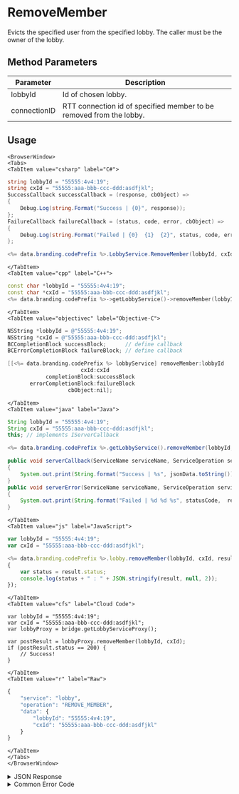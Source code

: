# RemoveMember

Evicts the specified user from the specified lobby. The caller must be the owner of the lobby.




<PartialServop service_name="lobby" operation_name="REMOVE_MEMBER" />

## Method Parameters
Parameter | Description
--------- | -----------
lobbyId | Id of chosen lobby.
connectionID | RTT connection id of specified member to be removed from the lobby.

## Usage

```mdx-code-block
<BrowserWindow>
<Tabs>
<TabItem value="csharp" label="C#">
```

```csharp
string lobbyId = "55555:4v4:19";
string cxId = "55555:aaa-bbb-ccc-ddd:asdfjkl";
SuccessCallback successCallback = (response, cbObject) =>
{
    Debug.Log(string.Format("Success | {0}", response));
};
FailureCallback failureCallback = (status, code, error, cbObject) =>
{
    Debug.Log(string.Format("Failed | {0}  {1}  {2}", status, code, error));
};

<%= data.branding.codePrefix %>.LobbyService.RemoveMember(lobbyId, cxId, successCallback, failureCallback);
```

```mdx-code-block
</TabItem>
<TabItem value="cpp" label="C++">
```

```cpp
const char *lobbyId = "55555:4v4:19";
const char *cxId = "55555:aaa-bbb-ccc-ddd:asdfjkl";
<%= data.branding.codePrefix %>->getLobbyService()->removeMember(lobbyId, cxId, this);
```

```mdx-code-block
</TabItem>
<TabItem value="objectivec" label="Objective-C">
```

```objectivec
NSString *lobbyId = @"55555:4v4:19";
NSString *cxId = @"55555:aaa-bbb-ccc-ddd:asdfjkl";
BCCompletionBlock successBlock;      // define callback
BCErrorCompletionBlock failureBlock; // define callback

[[<%= data.branding.codePrefix %> lobbyService] removeMember:lobbyId
                       cxId:cxId
            completionBlock:successBlock
       errorCompletionBlock:failureBlock
                   cbObject:nil];
```

```mdx-code-block
</TabItem>
<TabItem value="java" label="Java">
```

```java
String lobbyId = "55555:4v4:19";
String cxId = "55555:aaa-bbb-ccc-ddd:asdfjkl";
this; // implements IServerCallback

<%= data.branding.codePrefix %>.getLobbyService().removeMember(lobbyId, cxId, this);

public void serverCallback(ServiceName serviceName, ServiceOperation serviceOperation, JSONObject jsonData)
{
    System.out.print(String.format("Success | %s", jsonData.toString()));
}
public void serverError(ServiceName serviceName, ServiceOperation serviceOperation, int statusCode, int reasonCode, String jsonError)
{
    System.out.print(String.format("Failed | %d %d %s", statusCode,  reasonCode, jsonError.toString()));
}
```

```mdx-code-block
</TabItem>
<TabItem value="js" label="JavaScript">
```

```javascript
var lobbyId = "55555:4v4:19";
var cxId = "55555:aaa-bbb-ccc-ddd:asdfjkl";

<%= data.branding.codePrefix %>.lobby.removeMember(lobbyId, cxId, result =>
{
	var status = result.status;
	console.log(status + " : " + JSON.stringify(result, null, 2));
});
```

```mdx-code-block
</TabItem>
<TabItem value="cfs" label="Cloud Code">
```

```cfscript
var lobbyId = "55555:4v4:19";
var cxId = "55555:aaa-bbb-ccc-ddd:asdfjkl";
var lobbyProxy = bridge.getLobbyServiceProxy();

var postResult = lobbyProxy.removeMember(lobbyId, cxId);
if (postResult.status == 200) {
    // Success!
}
```

```mdx-code-block
</TabItem>
<TabItem value="r" label="Raw">
```

```r
{
	"service": "lobby",
	"operation": "REMOVE_MEMBER",
	"data": {
		"lobbyId": "55555:4v4:19",
		"cxId": "55555:aaa-bbb-ccc-ddd:asdfjkl"
	}
}
```

```mdx-code-block
</TabItem>
</Tabs>
</BrowserWindow>
```

<details>
<summary>JSON Response</summary>

```json
{
    "status": 200,
    "data": {}
}
```
</details>

<details>
<summary>Common Error Code</summary>

### Status Codes
Code | Name | Description
---- | ---- | -----------
40601 | RTT_NOT_ENABLED | RTT must be enabled for this feature

</details>


